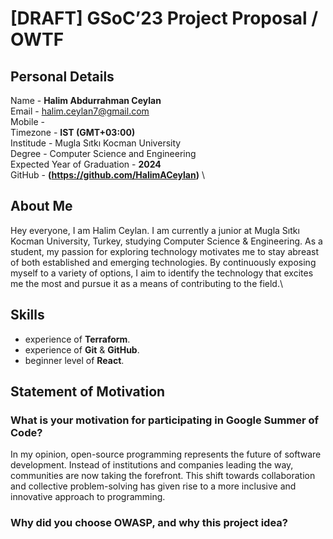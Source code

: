 # [DRAFT] GSoC’23 Project Proposal / OWTF

## Personal Details
Name - **Halim Abdurrahman Ceylan**\
Email - halim.ceylan7@gmail.com\
Mobile - \
Timezone - **IST (GMT+03:00)**\
Institude - Mugla Sıtkı Kocman University\
Degree -  Computer Science and Engineering \
Expected Year of Graduation - **2024** \
GitHub - **(https://github.com/HalimACeylan)** \
## About Me 
Hey everyone, I am Halim Ceylan. I am currently a junior at Mugla Sıtkı Kocman University, Turkey, studying Computer Science & Engineering. As a student, my passion for exploring technology motivates me to stay abreast of both established and emerging technologies. By continuously exposing myself to a variety of options, I aim to identify the technology that excites me the most and pursue it as a means of contributing to the field.\
## Skills
* experience of **Terraform**.
* experience of **Git** & **GitHub**. 
* beginner level of **React**.

## Statement of Motivation

### What is your motivation for participating in Google Summer of Code?
In my opinion, open-source programming represents the future of software development. Instead of institutions and companies leading the way, communities are now taking the forefront. This shift towards collaboration and collective problem-solving has given rise to a more inclusive and innovative approach to programming.
### Why did you choose OWASP, and why this project idea?